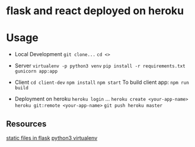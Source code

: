# flask and react deployed on heroku


# Usage
* Local Development
`git clone...`
`cd <>`
* Server
`virtualenv -p python3 venv`
`pip install -r requirements.txt`
`gunicorn app:app`
* Client
`cd client-dev`
`npm install`
`npm start`
To build client app: `npm run build`

* Deployment on heroku
`heroku login` ...
`heroku create <your-app-name>`
`heroku git:remote <your-app-name>`
`git push heroku master`

## Resources
[static files in flask](https://stackoverflow.com/questions/20646822/how-to-serve-static-files-in-flask)
[python3 virtualenv](https://stackoverflow.com/questions/23842713/using-python-3-in-virtualenv)
